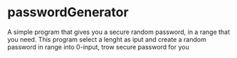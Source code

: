 # passwordGenerator
A simple program that gives you a secure random password, in a range that you need. 
This program select a lenght as iput and create a random password in range into 0-input, trow secure password for you
